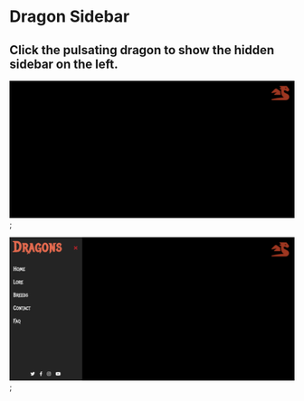 # Dragon Sidebar

## Click the pulsating dragon to show the hidden sidebar on the left.

![Screenshot 1](/images/screenshot1.png);

![Screenshot 2](/images/screenshot2.png);